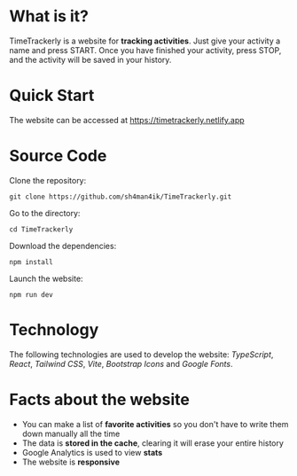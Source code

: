 # What is it?

TimeTrackerly is a website for **tracking activities**. Just give your activity a name and press START. Once you have
finished your activity, press STOP, and the activity will be saved in your history.

# Quick Start

The website can be accessed at https://timetrackerly.netlify.app

# Source Code

Clone the repository:

```
git clone https://github.com/sh4man4ik/TimeTrackerly.git
```

Go to the directory:

```
cd TimeTrackerly
```

Download the dependencies:

```
npm install
```

Launch the website:

```
npm run dev
```

# Technology

The following technologies are used to develop the website: _TypeScript_, _React_, _Tailwind CSS_, _Vite_, _Bootstrap
Icons_ and _Google Fonts_.

# Facts about the website

- You can make a list of **favorite activities** so you don't have to write them down manually all the time
- The data is **stored in the cache**, clearing it will erase your entire history
- Google Analytics is used to view **stats**
- The website is **responsive**
